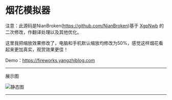 # 烟花模拟器

注意：此源码是NianBroken(https://github.com/NianBroken)基于 [XgpNwb](https://codepen.io/MillerTime/pen/XgpNwb) 的二次修改，作翻译处理以及其他优化。

这里我把缩放效果修改了，电脑和手机默认缩放均修改为50%，感觉这样烟花看起来更加真实，观赏效果更佳！

Demo：https://fireworks.yangzhiblog.com

------

展示图

![静态图](https://cdn.jsdelivr.net/gh/NianBroken/Firework_Simulator/Image_Preview.png)

------
